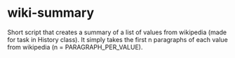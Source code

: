 # wiki-summary
Short script that creates a summary of a list of values from wikipedia (made for task in History class).
It simply takes the first n paragraphs of each value from wikipedia (n = PARAGRAPH_PER_VALUE).

